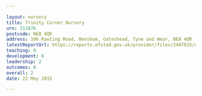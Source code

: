 ```yaml
---

layout: nursery
title: Trinity Corner Nursery
urn: 311876
postcode: NE8 4QR
address: 106 Rawling Road, Bensham, Gateshead, Tyne and Wear, NE8 4QR
latestReportUrl: https://reports.ofsted.gov.uk/provider/files/2487015/urn/311876.pdf
teaching: 0
development: 0
leadership: 2
outcomes: 0
overall: 2
date: 22 May 2015

---
```

